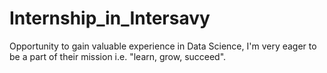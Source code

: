 # Internship_in_Intersavy
Opportunity to gain valuable experience in Data Science, I'm very eager to be a part of their mission i.e. "learn, grow, succeed".
